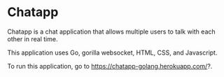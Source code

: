 # Chatapp

Chatapp is a chat application that allows multiple users to talk with each other in real time.

This application uses Go, gorilla websocket, HTML, CSS, and Javascript.

To run this application, go to https://chatapp-golang.herokuapp.com/?.

